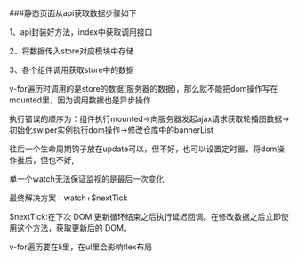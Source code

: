 ###静态页面从api获取数据步骤如下

1、api封装好方法，index中获取调用接口

2、将数据传入store对应模块中存储

3、各个组件调用获取store中的数据



v-for遍历时调用的是store的数据(服务器的数据)，那么就不能把dom操作写在mounted里，因为调用数据也是异步操作

执行错误的顺序为：组件执行mounted->向服务器发起ajax请求获取轮播图数据->初始化swiper实例执行dom操作->修改仓库中的bannerList

往后一个生命周期钩子放在update可以，但不好，也可以设置定时器，将dom操作推后，但也不好,

单一个watch无法保证监视的是最后一次变化

最终解决方案：watch+$nextTick

$nextTick:在下次 DOM 更新循环结束之后执行延迟回调。在修改数据之后立即使用这个方法，获取更新后的 DOM。



v-for遍历要在li里，在ul里会影响flex布局